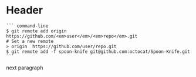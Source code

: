 # Header

    ``` command-line
    $ git remote add origin https://github.com/<em>user</em>/<em>repo</em>.git
    # Set a new remote
    > origin  https://github.com/user/repo.git
    $ git remote add -f spoon-knife git@github.com:octocat/Spoon-Knife.git
    ```

next paragraph
